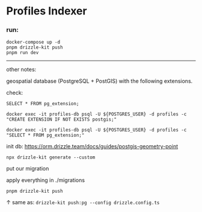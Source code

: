 # Profiles Indexer


### run:
```
docker-compose up -d
pnpm drizzle-kit push
pnpm run dev
```
----------------------
other notes: 



geospatial database (PostgreSQL + PostGIS) with the following extensions. 

check: 

`SELECT * FROM pg_extension;`

`docker exec -it profiles-db psql -U ${POSTGRES_USER} -d profiles -c "CREATE EXTENSION IF NOT EXISTS postgis;"`

`docker exec -it profiles-db psql -U ${POSTGRES_USER} -d profiles -c "SELECT * FROM pg_extension;"`


init db: 
https://orm.drizzle.team/docs/guides/postgis-geometry-point
```
npx drizzle-kit generate --custom
```
put our migration


apply everything in ./migrations
```
pnpm drizzle-kit push
```
 ↑ same as: `drizzle-kit push:pg --config drizzle.config.ts`
